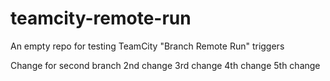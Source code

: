 # teamcity-remote-run

An empty repo for testing TeamCity "Branch Remote Run" triggers


Change for second branch
2nd change
3rd change
4th change
5th change